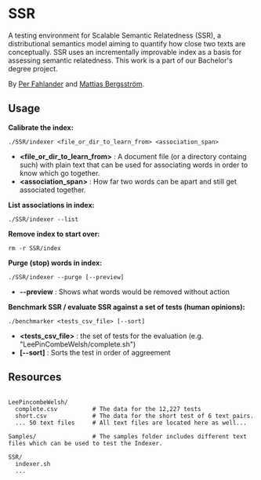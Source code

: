 # SSR
A testing environment for Scalable Semantic Relatedness (SSR), a distributional semantics model aiming to quantify how close two texts are conceptually. SSR uses an incrementally improvable index as a basis for assessing semantic relatedness. This work is a part of our Bachelor's degree project. 

By [Per Fahlander](github.com/perfah) and [Mattias Bergsström](github.com/devmattb).

## Usage

**Calibrate the index:**
```console
./SSR/indexer <file_or_dir_to_learn_from> <association_span>
```
- **<file_or_dir_to_learn_from>** : A document file (or a directory containg such) with plain text that can be used for associating words in order to know which go together.
- **<association_span>** : How far two words can be apart and still get associated together.

**List associations in index:**
```console
./SSR/indexer --list
```

**Remove index to start over:**
```console
rm -r SSR/index
```

**Purge (stop) words in index:**
```console
./SSR/indexer --purge [--preview]
```
- **--preview** : Shows what words would be removed without action

**Benchmark SSR / evaluate SSR against a set of tests (human opinions):**
```console
./benchmarker <tests_csv_file> [--sort]
```
- **<tests_csv_file>** : the set of tests for the evaluation (e.g. "LeePinCombeWelsh/complete.sh")
- **[--sort]** : Sorts the test in order of aggreement


## Resources
```

LeePincombeWelsh/
  complete.csv          # The data for the 12,227 tests
  short.csv             # The data for the short test of 6 text pairs.
  ... 50 text files     # All text files are located here as well...

Samples/                # The samples folder includes different text files which can be used to test the Indexer.

SSR/
  indexer.sh
  ...

```
